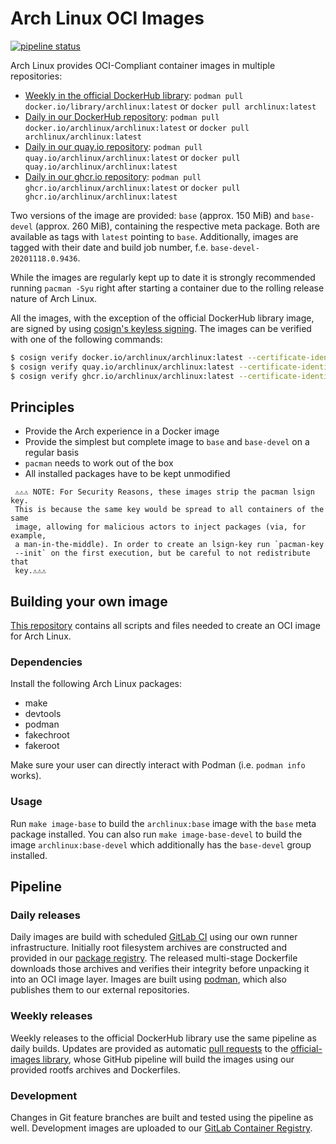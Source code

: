 # Arch Linux OCI Images

[![pipeline status][pipeline]][commits]

Arch Linux provides OCI-Compliant container images in multiple repositories:
* [Weekly in the official DockerHub library][hub-arch]:
`podman pull docker.io/library/archlinux:latest` or `docker pull archlinux:latest`
* [Daily in our DockerHub repository][hub-containers]:
`podman pull docker.io/archlinux/archlinux:latest` or `docker pull archlinux/archlinux:latest`
* [Daily in our quay.io repository][quay-containers]:
`podman pull quay.io/archlinux/archlinux:latest` or `docker pull quay.io/archlinux/archlinux:latest`
* [Daily in our ghcr.io repository][ghcr-containers]:
`podman pull ghcr.io/archlinux/archlinux:latest` or `docker pull ghcr.io/archlinux/archlinux:latest`

Two versions of the image are provided: `base` (approx. 150 MiB) and `base-devel`
(approx. 260 MiB), containing the respective meta package. Both are available as
tags with `latest` pointing to `base`. Additionally, images are tagged with their
date and build job number, f.e. `base-devel-20201118.0.9436`.

While the images are regularly kept up to date it is strongly recommended
running `pacman -Syu` right after starting a container due to the rolling
release nature of Arch Linux.

All the images, with the exception of the official DockerHub library image, are
signed by using [cosign's keyless signing][openid-signing]. The images can be
verified with one of the following commands:
```sh
$ cosign verify docker.io/archlinux/archlinux:latest --certificate-identity-regexp="https://gitlab\.archlinux\.org/archlinux/archlinux-docker//\.gitlab-ci\.yml@refs/tags/v[0-9]+\.0\.[0-9]+" --certificate-oidc-issuer=https://gitlab.archlinux.org
$ cosign verify quay.io/archlinux/archlinux:latest --certificate-identity-regexp="https://gitlab\.archlinux\.org/archlinux/archlinux-docker//\.gitlab-ci\.yml@refs/tags/v[0-9]+\.0\.[0-9]+" --certificate-oidc-issuer=https://gitlab.archlinux.org
$ cosign verify ghcr.io/archlinux/archlinux:latest --certificate-identity-regexp="https://gitlab\.archlinux\.org/archlinux/archlinux-docker//\.gitlab-ci\.yml@refs/tags/v[0-9]+\.0\.[0-9]+" --certificate-oidc-issuer=https://gitlab.archlinux.org
```

## Principles
* Provide the Arch experience in a Docker image
* Provide the simplest but complete image to `base` and `base-devel` on a regular basis
* `pacman` needs to work out of the box
* All installed packages have to be kept unmodified

>>>
     ⚠️⚠️⚠️ NOTE: For Security Reasons, these images strip the pacman lsign key.
     This is because the same key would be spread to all containers of the same
     image, allowing for malicious actors to inject packages (via, for example,
     a man-in-the-middle). In order to create an lsign-key run `pacman-key
     --init` on the first execution, but be careful to not redistribute that
     key.⚠️⚠️⚠️
>>>

## Building your own image

[This repository][self] contains all scripts and files needed to create an OCI
image for Arch Linux.

### Dependencies
Install the following Arch Linux packages:

* make
* devtools
* podman
* fakechroot
* fakeroot

Make sure your user can directly interact with Podman (i.e. `podman info` works).

### Usage
Run `make image-base` to build the `archlinux:base` image with the `base` meta
package installed. You can also run `make image-base-devel` to build the image
`archlinux:base-devel` which additionally has the `base-devel` group installed.

## Pipeline

### Daily releases

Daily images are build with scheduled [GitLab CI][in-tree-CI] using our own
runner infrastructure. Initially root filesystem archives are constructed and
provided in our [package registry][self-package-registry]. The released
multi-stage Dockerfile downloads those archives and verifies their integrity
before unpacking it into an OCI image layer. Images are built using
[podman](https://podman.io/), which also publishes them to our external
repositories.

### Weekly releases

Weekly releases to the official DockerHub library use the same pipeline as
daily builds. Updates are provided as automatic [pull requests][github-docker-prs]
to the [official-images library][github-docker-arch], whose GitHub pipeline will
build the images using our provided rootfs archives and Dockerfiles.

### Development

Changes in Git feature branches are built and tested using the pipeline as well.
Development images are uploaded to our
[GitLab Container Registry][self-container-registry].

[pipeline]: https://gitlab.archlinux.org/archlinux/archlinux-docker/badges/master/pipeline.svg
[commits]: https://gitlab.archlinux.org/archlinux/archlinux-docker/-/commits/master

[hub-arch]: https://hub.docker.com/_/archlinux
[hub-containers]: https://hub.docker.com/r/archlinux/archlinux
[quay-containers]: https://quay.io/repository/archlinux/archlinux
[ghcr-containers]: https://github.com/archlinux/archlinux-docker/pkgs/container/archlinux

[openid-signing]: (https://docs.sigstore.dev/cosign/openid_signing/)

[self]: https://gitlab.archlinux.org/archlinux/archlinux-docker

[in-tree-CI]: https://gitlab.archlinux.org/archlinux/archlinux-docker/-/blob/master/.gitlab-ci.yml
[self-package-registry]: https://gitlab.archlinux.org/archlinux/archlinux-docker/-/packages

[github-docker-prs]: https://github.com/docker-library/official-images/pulls?q=is%3Apr+archlinux+is%3Aclosed+author%3Aarchlinux-github
[github-docker-arch]: https://github.com/docker-library/official-images/blob/master/library/archlinux

[self-container-registry]: https://gitlab.archlinux.org/archlinux/archlinux-docker/container_registry
